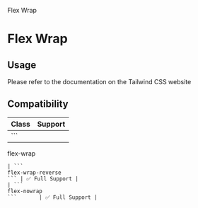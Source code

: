 Flex Wrap

# Flex Wrap

## Usage

Please refer to the documentation on the Tailwind CSS website

## Compatibility

| Class                     | Support        |
| ------------------------- | -------------- |
| ```
flex-wrap
```         | ✅ Full Support |
| ```
flex-wrap-reverse
``` | ✅ Full Support |
| ```
flex-nowrap
```       | ✅ Full Support |
